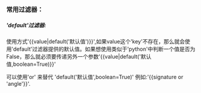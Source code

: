 ### 常用过滤器：

##### 'default'过滤器:
使用方式'{{value|default('默认值')}}',如果value这个'key'不存在，那么就会使用'default'过滤器提供的默认值。如果想使用类似于'python'中判断一个值是否为False，那么就必须要传递另外一个参数'{{value|default('默认值,boolean=True)}}'

可以使用'or' 来替代 'default('默认值',boolean=True)'
例如:'{{signature or 'angle'}}'.